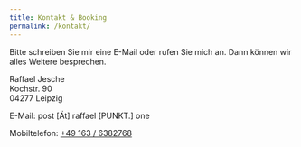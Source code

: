 ```yaml
---
title: Kontakt & Booking
permalink: /kontakt/
---
```


Bitte schreiben Sie mir eine E-Mail oder rufen Sie mich an. Dann können wir alles Weitere besprechen.

Raffael Jesche  
Kochstr. 90  
04277 Leipzig

E-Mail: <span class="mail">post [Ät] raffael [PUNKT.] one</span>

Mobiltelefon: [+49 163 / 6382768](tel:+491636382768)